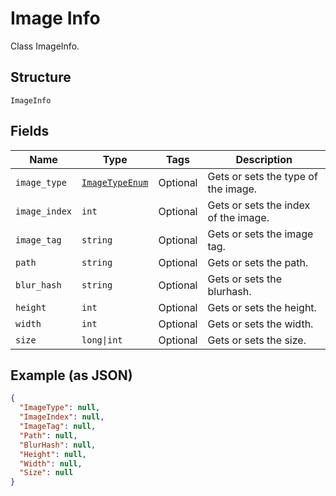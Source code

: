 
# Image Info

Class ImageInfo.

## Structure

`ImageInfo`

## Fields

| Name | Type | Tags | Description |
|  --- | --- | --- | --- |
| `image_type` | [`ImageTypeEnum`](../../doc/models/image-type-enum.md) | Optional | Gets or sets the type of the image. |
| `image_index` | `int` | Optional | Gets or sets the index of the image. |
| `image_tag` | `string` | Optional | Gets or sets the image tag. |
| `path` | `string` | Optional | Gets or sets the path. |
| `blur_hash` | `string` | Optional | Gets or sets the blurhash. |
| `height` | `int` | Optional | Gets or sets the height. |
| `width` | `int` | Optional | Gets or sets the width. |
| `size` | `long\|int` | Optional | Gets or sets the size. |

## Example (as JSON)

```json
{
  "ImageType": null,
  "ImageIndex": null,
  "ImageTag": null,
  "Path": null,
  "BlurHash": null,
  "Height": null,
  "Width": null,
  "Size": null
}
```

